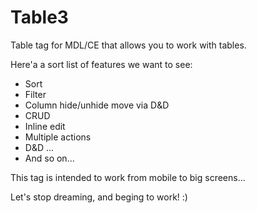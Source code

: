 # Table3 

Table tag for MDL/CE that allows you to work with tables.

Here'a a sort list of features we want to see:
- Sort
- Filter
- Column hide/unhide move via D&D
- CRUD
- Inline edit
- Multiple actions
- D&D
...
- And so on...

This tag is intended to work from mobile to big screens...

Let's stop dreaming, and beging to work! :)
